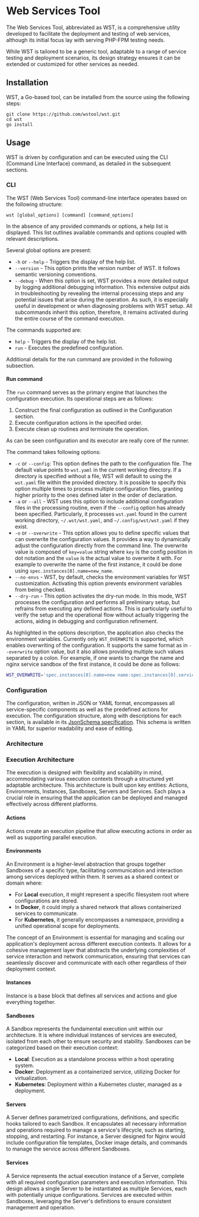 # Web Services Tool

The Web Services Tool, abbreviated as WST, is a comprehensive utility developed to facilitate the deployment and
testing of web services, although its initial focus lay with serving PHP-FPM testing needs.

While WST is tailored to be a generic tool, adaptable to a range of service testing and deployment scenarios, its
design strategy ensures it can be extended or customized for other services as needed.

## Installation

WST, a Go-based tool, can be installed from the source using the following steps:

```shell
git clone https://github.com/wstool/wst.git
cd wst
go install
```

## Usage

WST is driven by configuration and can be executed using the CLI (Command Line Interface) command, as detailed in
the subsequent sections.

### CLI

The WST (Web Services Tool) command-line interface operates based on the following structure:

```shell
wst [global_options] [command] [command_options]
```

In the absence of any provided commands or options, a help list is displayed. This list outlines available commands and
options coupled with relevant descriptions.

Several global options are present:

- `-h` or `--help` - Triggers the display of the help list.
- `--version` - This option prints the version number of WST. It follows semantic versioning conventions.
- `--debug` - When this option is set, WST provides a more detailed output by logging additional debugging information. 
This extensive output aids in troubleshooting by revealing the internal processing steps and any potential issues that 
arise during the operation. As such, it is especially useful in development or when diagnosing problems with WST setup.
All subcommands inherit this option, therefore, it remains activated during the entire course of the command execution.

The commands supported are:

- `help` - Triggers the display of the help list.
- `run` - Executes the predefined configuration.

Additional details for the run command are provided in the following subsection.

#### Run command

The `run` command serves as the primary engine that launches the configuration execution. Its operational steps are as
follows:

1. Construct the final configuration as outlined in the Configuration section.
2. Execute configuration actions in the specified order.
3. Execute clean up routines and terminate the operation.

As can be seen configuration and its executor are really core of the runner.

The command takes following options:

- `-c` or `--config`: This option defines the path to the configuration file. The default value points to `wst.yaml`
in the current working directory. If a directory is specified without a file, WST will default to
using the `wst.yaml` file within the provided directory. It is possible to specify this option multiple times to process
multiple configuration files, granting higher priority to the ones defined later in the order of declaration.
- `-a` or `--all` - WST uses this option to include additional configuration files in the processing routine, even if
the `--config` option has already been specified. Particularly, it processes `wst.yaml` found in the current working
directory, `~/.wst/wst.yaml`, and `~/.config/wst/wst.yaml` if they exist.
- `-o` or `--overwrite` - This option allows you to define specific values that can overwrite the configuration
values. It provides a way to dynamically adjust the configuration directly from the command line. The overwrite value
is composed of `key=value` string where `key` is the config position in dot notation and the `value` is the actual
value to overwrite it with. For example to overwrite the name of the first instance, it could be done using
`spec.instances[0].name=new_name`.
- `--no-envs` - WST, by default, checks the environment variables for WST customization. Activating this option
prevents environment variables from being checked.
- `--dry-run` - This option activates the dry-run mode. In this mode, WST processes the configuration and performs all
preliminary setup, but refrains from executing any defined actions. This is particularly useful to verify the setup and
the operational flow without actually triggering the actions, aiding in debugging and configuration refinement.

As highlighted in the options description, the application also checks the environment variables. Currently only
`WST_OVERWRITE` is supported, which enables overwriting of the configuration. It supports the same format as in
`--overwrite` option value, but it also allows providing multiple such values separated by a colon. For example, if one
wants to change the name and nginx service sandbox of the first instance, it could be done as follows:
```bash
WST_OVERWRITE='spec.instances[0].name=new name:spec.instances[0].services.nginx.sandbox=docker'
```

### Configuration

The configuration, written in JSON or YAML format, encompasses all service-specific components as well as the
predefined actions for execution. The configuration structure, along with descriptions for each section, is available
in its [JsonSchema specification](schema/wst-schema.yaml). This schema is written in YAML for superior readability
and ease of editing.

### Architecture

### Execution Architecture

The execution is designed with flexibility and scalability in mind, accommodating various execution contexts through
a structured yet adaptable architecture. This architecture is built upon key entities: Actions, Environments, Instances,
Sandboxes, Servers and Services. Each plays a crucial role in ensuring that the application can be deployed and managed
effectively across different platforms.

#### Actions

Actions create an execution pipeline that allow executing actions in order as well as supporting parallel execution.

#### Environments

An Environment is a higher-level abstraction that groups together Sandboxes of a specific type, facilitating
communication and interaction among services deployed within them. It serves as a shared context or domain where:

- For **Local** execution, it might represent a specific filesystem root where configurations are stored.
- In **Docker**, it could imply a shared network that allows containerized services to communicate.
- For **Kubernetes**, it generally encompasses a namespace, providing a unified operational scope for deployments.

The concept of an Environment is essential for managing and scaling our application's deployment across different
execution contexts. It allows for a cohesive management layer that abstracts the underlying complexities of service
interaction and network communication, ensuring that services can seamlessly discover and communicate with each other
regardless of their deployment context.

#### Instances

Instance is a base block that defines all services and actions and glue everything together.

#### Sandboxes

A Sandbox represents the fundamental execution unit within our architecture. It is where individual instances
of services are executed, isolated from each other to ensure security and stability. Sandboxes can be categorized
based on their execution context:

- **Local**: Execution as a standalone process within a host operating system.
- **Docker**: Deployment as a containerized service, utilizing Docker for virtualization.
- **Kubernetes**: Deployment within a Kubernetes cluster, managed as a deployment.

#### Servers

A Server defines parametrized configurations, definitions, and specific hooks tailored to each Sandbox. It encapsulates
all necessary information and operations required to manage a service's lifecycle, such as starting, stopping, and
restarting. For instance, a Server designed for Nginx would include configuration file templates, Docker image
details, and commands to manage the service across different Sandboxes.

#### Services

A Service represents the actual execution instance of a Server, complete with all required configuration parameters and
execution information. This design allows a single Server to be instantiated as multiple Services, each with 
potentially unique configurations. Services are executed within Sandboxes, leveraging the Server's definitions
to ensure consistent management and operation.
